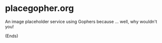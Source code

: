 # placegopher.org #

An image placeholder service using Gophers because ... well, why wouldn't you!

(Ends)
